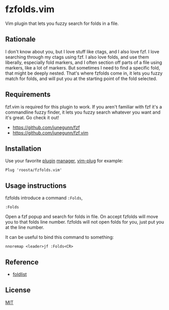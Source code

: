 fzfolds.vim
===========

Vim plugin that lets you fuzzy search for folds in a file.

## Rationale

I don't know about you, but I love stuff like ctags, and I also love fzf. I
love searching through my ctags using fzf. I also love folds, and use them
liberally, especially fold markers, and I often section off parts of a file
using markers, like a lot of markers. But sometimes I need to find a specific
fold, that might be deeply nested. That's where fzfolds come in, it lets you
fuzzy match for folds, and will put you at the starting point of the fold
selected.

## Requirements

fzf.vim is required for this plugin to work. If you aren't familiar with fzf
it's a commandline fuzzy finder, it lets you fuzzy search whatever you want
and it's great. Go check it out!

- https://github.com/junegunn/fzf
- https://github.com/junegunn/fzf.vim


## Installation

Use your favorite [plugin](https://github.com/tpope/vim-pathogen) [manager](https://github.com/VundleVim/Vundle.vim), [vim-plug](https://github.com/junegunn/vim-plug) for example:

```vim
Plug 'roosta/fzfolds.vim'
```

## Usage instructions

fzfolds introduce a command `:Folds`,

`:Folds`

Open a fzf popup and search for folds in file. On accept fzfolds will move
you to that folds line number. fzfolds will not open folds for you, just put
you at the line number.

It can be useful to bind this command to something:
```vim
nnoremap <leader>jf :Folds<CR>
```

## Reference

- [foldlist](https://www.vim.org/scripts/script.php?script_id=500)

## License

[MIT](https://github.com/roosta/fzfolds.vim/blob/main/LICENSE)
